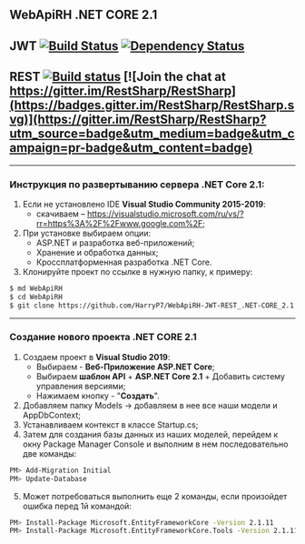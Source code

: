 ## WebApiRH  .NET CORE 2.1
## JWT	[![Build Status](https://secure.travis-ci.org/auth0/node-jsonwebtoken.svg?branch=master)](http://travis-ci.org/auth0/node-jsonwebtoken) [![Dependency Status](https://david-dm.org/auth0/node-jsonwebtoken.svg)](https://david-dm.org/auth0/node-jsonwebtoken)
## REST  [![Build status](https://ci.appveyor.com/api/projects/status/5vdwwducje0miayf?svg=true)](https://ci.appveyor.com/project/hallem/restsharp) [![Join the chat at https://gitter.im/RestSharp/RestSharp](https://badges.gitter.im/RestSharp/RestSharp.svg)](https://gitter.im/RestSharp/RestSharp?utm_source=badge&utm_medium=badge&utm_campaign=pr-badge&utm_content=badge)
-----------------------
### Инструкция по развертыванию сервера .NET Core 2.1:
1.  Если не установлено IDE **Visual Studio Community 2015-2019**: 
    * скачиваем – https://visualstudio.microsoft.com/ru/vs/?rr=https%3A%2F%2Fwww.google.com%2F;
2.  При установке выбираем опции: 
    * ASP.NET и разработка веб-приложений;
    * Хранение и обработка данных;
    * Кроссплатформенная разработка .NET Core.
3. Клонируйте проект по ссылке в нужную папку, к примеру: 
```bash
$ md WebApiRH
$ cd WebApiRH
$ git clone https://github.com/HarryP7/WebApiRH-JWT-REST_.NET-CORE_2.1.git
```

-----------------------
### Создание нового проекта .NET CORE 2.1
1. Создаем проект в **Visual Studio 2019**: 
    * Выбираем - **Веб-Приложение ASP.NET Core**;
    * Выбираем **шаблон API** + **ASP.NET Core 2.1** + Добавить систему управления версиями; 
    * Нажимаем кнопку - "**Создать**".
2. Добавляем папку Models -> добавляем в нее все наши модели и AppDbContext;
3. Устанавливаем контекст в классе Startup.cs;
4. Затем для создания базы данных из наших моделей, перейдем к окну Package Manager Console и выполним в нем последовательно две команды:
```bash
PM> Add-Migration Initial 
PM> Update-Database
```
5. Может потребоваться выполнить еще 2 команды, если произойдет ошибка перед 1й командой:
```bash
PM> Install-Package Microsoft.EntityFrameworkCore -Version 2.1.11
PM> Install-Package Microsoft.EntityFrameworkCore.Tools -Version 2.1.11
```
